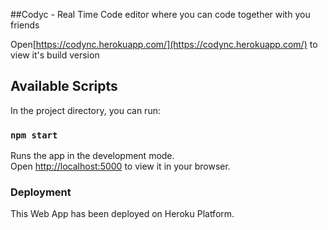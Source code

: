 ##Codyc - Real Time Code editor where you can code together with you friends


Open[https://codync.herokuapp.com/](https://codync.herokuapp.com/) to view it's build version

## Available Scripts

In the project directory, you can run:

### `npm start`

Runs the app in the development mode.\
Open [http://localhost:5000](http://localhost:5000) to view it in your browser.

### Deployment

This Web App has been deployed on Heroku Platform. 



